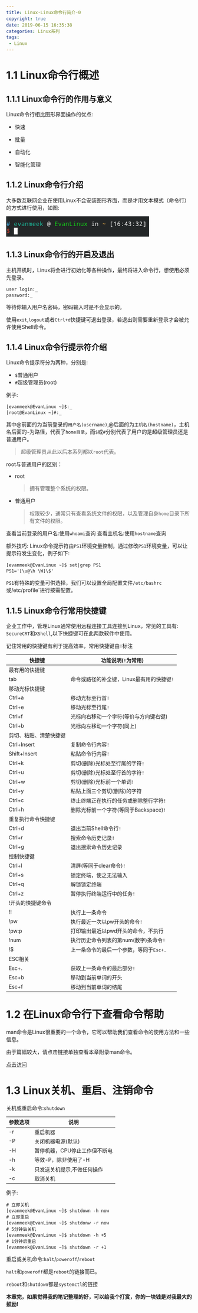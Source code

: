 ```yaml
---
title: Linux-Linux命令行简介-0
copyright: true
date: 2019-06-15 16:35:38
categories: Linux系列
tags:
 - Linux
---
```


# 1.1 Linux命令行概述

## 1.1.1 Linux命令行的作用与意义

  Linux命令行相比图形界面操作的优点:

  - 快速

  - 批量

  - 自动化

  - 智能化管理

## 1.1.2 Linux命令行介绍

  大多数互联网企业在使用Linux不会安装图形界面，而是才用文本模式（命令行）的方式进行使用，如图:

  ![命令行图](Linux-Linux命令行简介-0/1.1.2-0)

## 1.1.3 Linux命令行的开启及退出

  主机开机时，Linux将会进行初始化等各种操作，最终将进入命令行，想使用必须先登录。

  ~~~Shell
  user login:_
  password:_
  ~~~

  等待你输入用户名密码，密码输入时是不会显示的。

  使用`exit`,`logout`或者`Ctrl+d`快捷键可退出登录，若退出则需要重新登录才会被允许使用Shell命令。

## 1.1.4 Linux命令行提示符介绍
  
  Linux命令提示符分为两种，分别是:

  - `$`普通用户
  - `#`超级管理员(root)

  例子:

  ~~~Shell
  [evanmeek@EvanLinux ~]$:_
  [root@EvanLinux ~]#:_
  ~~~

  其中@前面的为当前登录的`用户名(username)`,@后面的为`主机名(hostname)`，主机名后面的`~`为路径，代表了`home目录`，而`$`或`#`分别代表了用户的是超级管理员还是普通用户。

  > 超级管理员从此以后本系列都以`root`代表。

  root与普通用户的区别：

  - root

    > 拥有管理整个系统的权限。
  
  - 普通用户

    > 权限较少，通常只有查看系统文件的权限，以及管理自身`home`目录下所有文件的权限。

  查看当前登录的用户名:使用`whoami`查询
  查看主机名:使用`hostname`查询

  额外技巧: Linux命令提示符由`PS1`环境变量控制，通过修改`PS1`环境变量，可以让提示符发生变化，例子如下:

  ~~~Shell
  [evanmeek@EvanLinux ~]$ set|grep PS1
  PS1='[\u@\h \W]\$'
  ~~~
  
  `PS1`有特殊的变量可供选择，我们可以设置全局配置文件`/etc/bashrc`或/etc/profile`进行按需配置。

## 1.1.5 Linux命令行常用快捷键

  企业工作中，管理Linux通常使用远程连接工具连接到Linux，常见的工具有: `SecureCRT`和`XShell`,以下快捷键可在此两款软件中使用。

  记住常用的快捷键有利于提高效率，常用快捷键由`!`标注

  |快捷键|功能说明(`!`为常用)|
  |------------------------|--------------------------------------------|
  | 最有用的快捷键         |                                            |
  | tab                    | 命令或路径的补全键，Linux最有用的快捷键`!` |
  | 移动光标快捷键         |                                            |
  | Ctrl+a                 | 移动光标至行首`!`                          |
  | Ctrl+e                 | 移动光标至行尾`!`                          |
  | Ctrl+f                 | 光标向右移动一个字符(等价与方向键右键)     |
  | Ctrl+b                 | 光标向左移动一个字符(同上)                 |
  | 剪切、粘贴、清楚快捷键 |                                            |
  | Ctrl+Insert            | 复制命令行内容`!`                          |
  | Shift+Insert           | 粘贴命令行内容`!`                          |
  | Ctrl+k                 | 剪切(删除)光标处至行尾的字符`!`            |
  | Ctrl+u                 | 剪切(删除)光标处至行首的字符`!`            |
  | Ctrl+w                 | 剪切(删除)光标前一个单词`!`                |
  | Ctrl+y                 | 粘贴上面三个剪切(删除)的字符               |
  | Ctrl+c                 | 终止终端正在执行的任务或删除整行字符`!`    |
  | Ctrl+h                 | 删除光标前一个字符(等同于Backspace)`!`     |
  | 重复执行命令快捷键     |                                            |
  | Ctrl+d                 | 退出当前Shell命令行`!`                     |
  | Ctrl+r                 | 搜索命令历史记录`!`                        |
  | Ctrl+g                 | 退出搜索命令历史记录                       |
  | 控制快捷键             |
  | Ctrl+l                 | 清屏(等同于clear命令)`!`                   |
  | Ctrl+s                 | 锁定终端，使之无法输入                     |
  | Ctrl+q                 | 解锁锁定终端                               |
  | Ctrl+z                 | 暂停执行终端运行中的任务`!`                |
  | \!开头的快捷键命令     |
  | !!                     | 执行上一条命令                             |
  | !pw                    | 执行最近一次以pw开头的命令`!`              |
  | !pw:p                  | 打印输出最近以pwd开头的命令，不执行        |
  | !num                   | 执行历史命令列表的第num(数字)条命令`!`     |
  | !$                     | 上一条命令的最后一个参数，等同于`Esc+.`    |
  | ESC相关                |
  | Esc+.                  | 获取上一条命令的最后部分`!`                |
  | Esc+b                  | 移动到当前单词的开头                       |
  | Esc+f                  | 移动到当前单词的结尾                       |

# 1.2 在Linux命令行下查看命令帮助

  man命令是Linux很重要的一个命令，它可以帮助我们查看命令的使用方法和一些信息。

  由于篇幅较大，请点击链接单独查看本章附录man命令。

  [点击访问](/2019/06/15/Linux-Linux命令行简介-man命令/)

# 1.3 Linux关机、重启、注销命令

  关机或重启命令:`shutdown`

  |参数选项|说明|
  |----|-------------------------------|
  | -r | 重启机器                      |
  | -P | 关闭机器电源(默认)            |
  | -H | 暂停机器，CPU停止工作但不断电 |
  | -h | 等效-P，除非使用了-H          |
  | -k | 只发送关机提示,不做任何操作   |
  | -c | 取消关机                      |

  例子:

  ~~~
  # 立即关机
  [evanmeek@EvanLinux ~]$ shutdown -h now
  # 立即重启 
  [evanmeek@EvanLinux ~]$ shutdonw -r now
  # 5分钟后关机
  [evanmeek@EvanLinux ~]$ shutdown -h +5
  # 1分钟后重启
  [evanmeek@EvanLinux ~]$ shutdown -r +1
  ~~~

  重启或关机命令:`halt`/`poweroff`/`reboot`

  `halt`和`poweroff`都是`reboot`的链接而已。

  `reboot`和`shutdown`都是`systemctl`的链接

__本章完，如果觉得我的笔记整理的好，可以给我个打赏，你的一块钱是对我最大的鼓励!__


